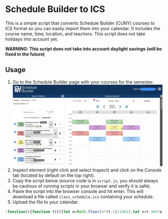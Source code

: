 # Schedule Builder to ICS

This is a simple script that converts Schedule Builder (CUNY) courses to ICS format so you can easily import them into your calendar. It includes the course name, time, location, and teachers. This script does not take holidays into account yet.

**WARNING: This script does not take into account daylight savings (will be fixed in the future)**

## Usage

1. Go to the Schedule Builder page with your courses for the semester. ![Schedule Builder page](https://github.com/jonerrr/sb-to-ics/blob/main/image.png?raw=true)
2. Inspect element (right click and select Inspect) and click on the Console tab (located by default on the top right).
3. Copy the script below (source code is in `script.js`, you should always be cautious of running scripts in your browser and verify it is safe).
4. Paste the script into the browser console and hit enter. This will download a file called `class_schedule.ics` containing your schedule.
5. Upload the file to your calendar.

```js
!function(){function t(t){let e=Math.floor(4*(t-1)/1461);let n=t-365*e-Math.floor((e+3)/4);e+=2008;const r=e%4==0?1:0;let a=0;return n<=31?a=0:(n-=31,n<=28+r?a=1:(n-=28+r,n<=31?a=2:(n-=31,n<=30?a=3:(n-=30,n<=31?a=4:(n-=31,n<=30?a=5:(n-=30,n<=31?a=6:(n-=31,n<=31?a=7:(n-=31,n<=30?a=8:(n-=30,n<=31?a=9:(n-=31,n<=30?a=10:(n-=30,n<=31&&(a=11)))))))))))),{year:e,month:a,day:n}}function e(t){switch(t){case 0:return"SU";case 1:return"MO";case 2:return"TU";case 3:return"WE";case 4:return"TH";case 5:return"FR";case 6:return"SA"}}function n(t){const e=Math.floor(t/60);let n=t-60*e;return n<=9&&(n="0 "+n.toString()),{hour:e,minute:parseInt(n)}}function r(t,e=!0){return`${e?t.getUTCFullYear():t.getFullYear()}${String(e?t.getUTCMonth()+1:t.getMonth()+1).padStart(2,"0")}${String(e?t.getUTCDate():t.getDate()).padStart(2,"0")}T${String(e?t.getUTCHours():t.getHours()).padStart(2,"0")}${String(e?t.getUTCMinutes():t.getMinutes()).padStart(2,"0")}${String(e?t.getUTCSeconds():t.getSeconds()).padStart(2,"0")}${e?"Z":""}`}const a=[];BB.activeState.results[0].selPros.forEach((o=>{if(o.isChosen()){const c=o.cn.key,s=o.sel.classes[0];s.timeblocks.forEach((o=>{const u=s.getLocForTimeBlock(o.id),i=o.day-1,l=t(o.d1),d=n(o.t1),h=t(o.d2),g=n(o.t2),m=new Date(l.year,l.month,l.day,d.hour,d.minute),y=new Date(l.year,l.month,l.day,g.hour,g.minute).getTime()-m.getTime(),p=m.getDay()===i?m:function(t,e){const n=(e+7-t.getDay())%7||7,r=new Date(t);return r.setDate(t.getDate()+n),r}(m,i),S=new Date(h.year,h.month,h.day,g.hour,g.minute),T={title:c,description:s.teacher,location:u,startInputType:"local",recurrenceRule:`FREQ=WEEKLY;BYDAY=${e(i)};INTERVAL=1;UNTIL=${r(S,!1)}`,start:p.getTime(),duration:{hours:Math.floor(y/36e5),minutes:Math.floor(y%36e5/6e4)}};a.push(T)}))}})),import("https://cdn.skypack.dev/ics").then((({createEvents:t})=>{const{value:e}=t(a),n=new File([e],"class_schedule.ics",{type:"text/calendar"}),r=URL.createObjectURL(n),o=document.createElement("a");o.href=r,o.download="class_schedule.ics",document.body.appendChild(o),o.click(),document.body.removeChild(o),URL.revokeObjectURL(r)}))}();
```
